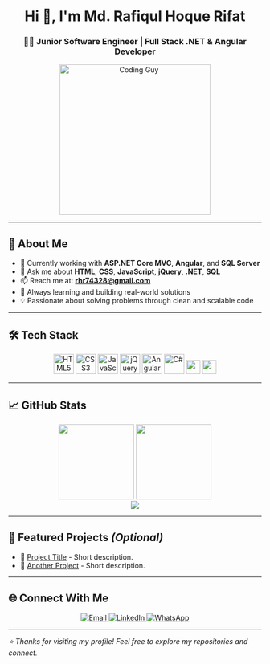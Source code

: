 <h1 align="center">Hi 👋, I'm Md. Rafiqul Hoque Rifat</h1>
<h3 align="center">👨‍💻 Junior Software Engineer | Full Stack .NET & Angular Developer</h3>

<p align="center">
  <img src="https://i.imgur.com/b9zDbyb.png" width="300" alt="Coding Guy" />
</p>

---

## 🚀 About Me

- 🌱 Currently working with **ASP.NET Core MVC**, **Angular**, and **SQL Server**
- 💬 Ask me about **HTML**, **CSS**, **JavaScript**, **jQuery**, **.NET**, **SQL**
- 📫 Reach me at: **rhr74328@gmail.com**
- 🧠 Always learning and building real-world solutions
- 💡 Passionate about solving problems through clean and scalable code

---

## 🛠️ Tech Stack

<p align="center">
  <img src="https://cdn.jsdelivr.net/gh/devicons/devicon/icons/html5/html5-original.svg" width="40" title="HTML5" />
  <img src="https://cdn.jsdelivr.net/gh/devicons/devicon/icons/css3/css3-original.svg" width="40" title="CSS3" />
  <img src="https://cdn.jsdelivr.net/gh/devicons/devicon/icons/javascript/javascript-original.svg" width="40" title="JavaScript" />
  <img src="https://cdn.jsdelivr.net/gh/devicons/devicon/icons/jquery/jquery-original.svg" width="40" title="jQuery" />
  <img src="https://cdn.jsdelivr.net/gh/devicons/devicon/icons/angularjs/angularjs-original.svg" width="40" title="Angular" />
  <img src="https://cdn.jsdelivr.net/gh/devicons/devicon/icons/csharp/csharp-original.svg" width="40" title="C#" />
  <img src="https://img.shields.io/badge/.NET-512BD4?style=for-the-badge&logo=dotnet&logoColor=white" height="28"/>
  <img src="https://img.shields.io/badge/SQL%20Server-CC2927?style=for-the-badge&logo=microsoftsqlserver&logoColor=white" height="28"/>
</p>

---

## 📈 GitHub Stats

<p align="center">
  <!-- If working -->
  <img src="https://github-readme-stats.vercel.app/api?username=Rifat-74328&show_icons=true&theme=tokyonight" height="150" />
  <img src="https://github-readme-stats.vercel.app/api/top-langs/?username=Rifat-74328&layout=compact&theme=tokyonight" height="150" />

  <!-- If failing -->
  <br/>
  <img src="https://komarev.com/ghpvc/?username=Rifat-74328&color=blue&style=flat-square" />
</p>

---

## 📂 Featured Projects *(Optional)*

- 🔗 [Project Title](https://github.com/YourUsername/ProjectRepo) - Short description.
- 🔗 [Another Project](https://github.com/YourUsername/AnotherRepo) - Short description.

---

## 🌐 Connect With Me

<p align="center">
  <a href="mailto:rhr74328@gmail.com">
    <img src="https://img.shields.io/badge/email-D14836?style=for-the-badge&logo=gmail&logoColor=white" alt="Email" />
  </a>
  <a href="https://www.linkedin.com/in/YOUR-LINKEDIN-USERNAME">
    <img src="https://img.shields.io/badge/LinkedIn-0077B5?style=for-the-badge&logo=linkedin&logoColor=white" alt="LinkedIn" />
  </a>
  <a href="https://wa.me/YOUR_PHONE_NUMBER">
    <img src="https://img.shields.io/badge/WhatsApp-25D366?style=for-the-badge&logo=whatsapp&logoColor=white" alt="WhatsApp" />
  </a>
</p>

---

_⭐ Thanks for visiting my profile! Feel free to explore my repositories and connect._




